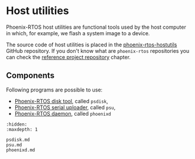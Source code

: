 # Host utilities

Phoenix-RTOS host utilities are functional tools used by the host computer in which, for example, we flash a system
image to a device.

The source code of host utilities is placed in the
[phoenix-rtos-hostutils](https://github.com/phoenix-rtos/phoenix-rtos-utils) GitHub repository. If you don't know what
are `phoenix-rtos` repositories you can check the [reference project repository](../building/project.md) chapter.

## Components

Following programs are possible to use:

- [Phoenix-RTOS disk tool](psdisk.md), called `psdisk`,
- [Phoenix-RTOS serial uploader](psu.md), called `psu`,
- [Phoenix-RTOS daemon](phoenixd.md), called `phoenixd`

<!-- #TODO: add chapters for all specific utilities -->

```{toctree}
:hidden:
:maxdepth: 1

psdisk.md
psu.md
phoenixd.md
```
